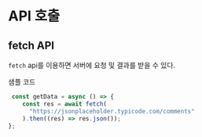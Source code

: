 # API 호출
## fetch API
`fetch` api를 이용하면 서버에 요청 및 결과를 받을 수 있다.

샘플 코드
```js
 const getData = async () => {
    const res = await fetch(
      "https://jsonplaceholder.typicode.com/comments"
    ).then((res) => res.json());
};
``` 